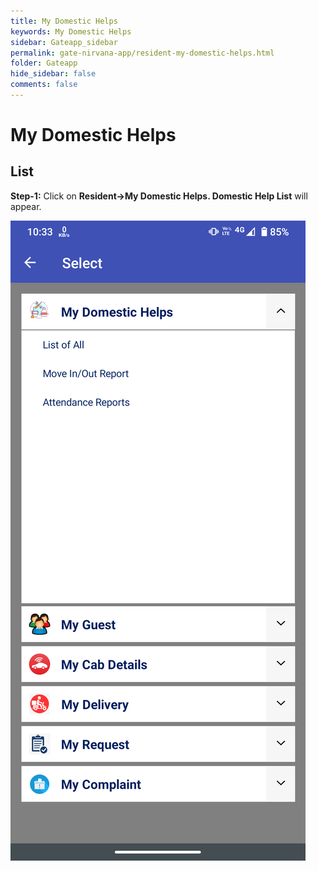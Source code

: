 ```yaml
---
title: My Domestic Helps
keywords: My Domestic Helps
sidebar: Gateapp_sidebar
permalink: gate-nirvana-app/resident-my-domestic-helps.html
folder: Gateapp
hide_sidebar: false
comments: false
---
```


# My Domestic Helps

## List

**Step-1:**  Click on **Resident->My Domestic Helps. Domestic Help List** will appear.

![](/images/Resident-Domestic-Help-Options.png)
